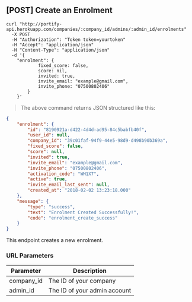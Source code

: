 ## [POST] Create an Enrolment

```shell
curl "http://portify-api.herokuapp.com/companies/:company_id/admins/:admin_id/enrolments"
  -X POST
  -H "Authorization": "Token token=yourtoken"
  -H "Accept": "application/json"
  -H "Content-Type": "application/json"
  -d '{
    "enrolment": {
			fixed_score: false,
			score: nil,
			invited: true,
			invite_email: "example@gmail.com",
			invite_phone: "07500802406"
		}
	}'
```

> The above command returns JSON structured like this:

```json
{
	"enrolment": {
		"id": "8190921a-d422-4d4d-ad95-84c5babfb40f",
		"user_id": null,
		"company_id": "39c01faf-94f9-44e5-98d9-d498b90b369a",
		"fixed_score": false,
		"score": null,
		"invited": true,
		"invite_email": "example@gmail.com",
		"invite_phone": "07500802406",
		"activation_code": "WH1X7",
		"active": true,
		"invite_email_last_sent": null,
		"created_at": "2018-02-02 13:23:18.000"
	},
	"message": { 
		"type": "success", 
		"text": "Enrolment Created Successfully!", 
		"code": "enrolment_create_success" 
	}
}
```

This endpoint creates a new enrolment.

### URL Parameters

Parameter | Description
--------- | -----------
company_id | The ID of your company
admin_id | The ID of your admin account
